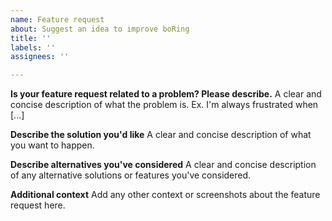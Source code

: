 ```yaml
---
name: Feature request
about: Suggest an idea to improve boRing
title: ''
labels: ''
assignees: ''

---
```


<!--
Before posting a feature request, please:

* Read the documentation and make sure the requested feature doesn't already exist in `boRing`.
* Check if an other person has already created the same feature request to avoid duplicates. If yes, please comment there instead of creating a new feature request.
* Try to be as detailed as possible in your report.
* Report only one feature request per created issue.


This is a template helping you to create a feature request which can be processed as quickly as possible. 
-->

**Is your feature request related to a problem? Please describe.**
A clear and concise description of what the problem is. Ex. I'm always frustrated when [...]

**Describe the solution you'd like**
A clear and concise description of what you want to happen.

**Describe alternatives you've considered**
A clear and concise description of any alternative solutions or features you've considered.

**Additional context**
Add any other context or screenshots about the feature request here.
